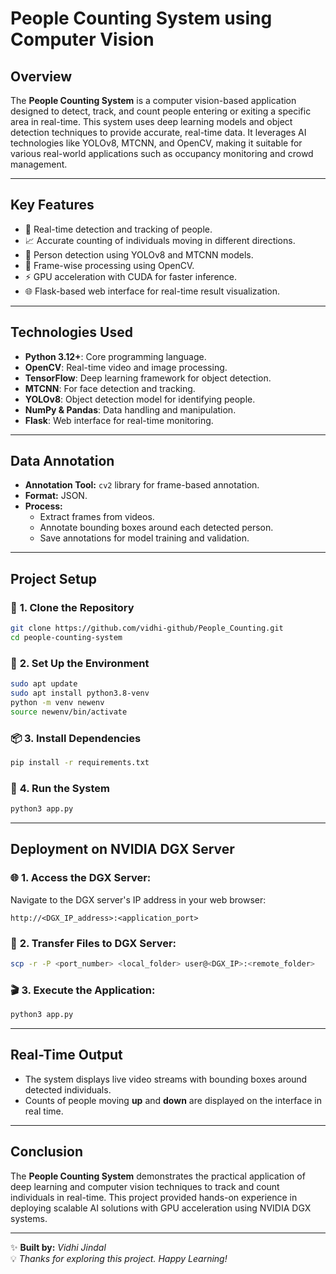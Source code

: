 # **People Counting System using Computer Vision**  

## **Overview**  
The **People Counting System** is a computer vision-based application designed to detect, track, and count people entering or exiting a specific area in real-time. This system uses deep learning models and object detection techniques to provide accurate, real-time data. It leverages AI technologies like YOLOv8, MTCNN, and OpenCV, making it suitable for various real-world applications such as occupancy monitoring and crowd management.  

---

## **Key Features**  
- 🚶 Real-time detection and tracking of people.  
- 📈 Accurate counting of individuals moving in different directions.  
- 🏃 Person detection using YOLOv8 and MTCNN models.  
- 🎥 Frame-wise processing using OpenCV.  
- ⚡ GPU acceleration with CUDA for faster inference.  
- 🌐 Flask-based web interface for real-time result visualization.  

---

## **Technologies Used**  
- **Python 3.12+**: Core programming language.  
- **OpenCV**: Real-time video and image processing.  
- **TensorFlow**: Deep learning framework for object detection.  
- **MTCNN**: For face detection and tracking.  
- **YOLOv8**: Object detection model for identifying people.  
- **NumPy & Pandas**: Data handling and manipulation.  
- **Flask**: Web interface for real-time monitoring.  

---

## **Data Annotation**  
- **Annotation Tool:** `cv2` library for frame-based annotation.  
- **Format:** JSON.  
- **Process:**  
  - Extract frames from videos.  
  - Annotate bounding boxes around each detected person.  
  - Save annotations for model training and validation.  

---

## **Project Setup**  

### 🔄 **1. Clone the Repository**  
```bash
git clone https://github.com/vidhi-github/People_Counting.git
cd people-counting-system
```  

### 💾 **2. Set Up the Environment**  
```bash
sudo apt update
sudo apt install python3.8-venv
python -m venv newenv
source newenv/bin/activate
```  

### 📦 **3. Install Dependencies**  
```bash
pip install -r requirements.txt
```  

### 🚀 **4. Run the System**  
```bash
python3 app.py
```  

---

## **Deployment on NVIDIA DGX Server**  

### 🌐 **1. Access the DGX Server:**  
Navigate to the DGX server's IP address in your web browser:  
```plaintext
http://<DGX_IP_address>:<application_port>
```  

### 📂 **2. Transfer Files to DGX Server:**  
```bash
scp -r -P <port_number> <local_folder> user@<DGX_IP>:<remote_folder>
```  

### 🎬 **3. Execute the Application:**  
```bash
python3 app.py
```  

---

## **Real-Time Output**  
- The system displays live video streams with bounding boxes around detected individuals.  
- Counts of people moving **up** and **down** are displayed on the interface in real time.  

---

## **Conclusion**  
The **People Counting System** demonstrates the practical application of deep learning and computer vision techniques to track and count individuals in real-time. This project provided hands-on experience in deploying scalable AI solutions with GPU acceleration using NVIDIA DGX systems.  

---

✨ **Built by:** *Vidhi Jindal*  
💡 *Thanks for exploring this project. Happy Learning!*  
